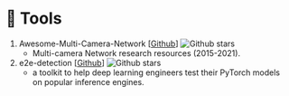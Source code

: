 # 🧰 Tools
1. Awesome-Multi-Camera-Network [[Github](https://github.com/Jason-cs18/Awesome-Multi-Camera-Network)] ![Github stars](https://img.shields.io/github/stars/Jason-cs18/Awesome-Multi-Camera-Network.svg)
    - Multi-camera Network research resources (2015-2021).
2. e2e-detection [[Github](https://github.com/efficient-edge/e2e-detection)] ![Github stars](https://img.shields.io/github/stars/efficient-edge/e2e-detection.svg)
   - a toolkit to help deep learning engineers test their PyTorch models on popular inference engines.